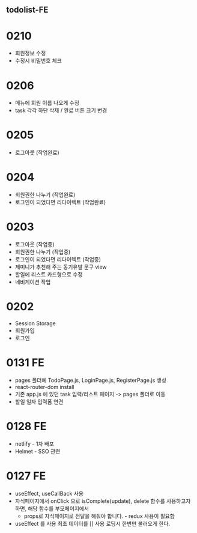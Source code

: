 ## todolist-FE

# 0210

- 회원정보 수정
- 수정시 비밀번호 체크

# 0206

- 메뉴에 회원 이름 나오게 수정
- task 각각 하단 삭제 / 완료 버튼 크기 변경

# 0205

- 로그아웃 (작업완료)

# 0204

- 회원권한 나누기 (작업완료)
- 로그인이 되었다면 리다이렉트 (작업완료)

# 0203

- 로그아웃 (작업중)
- 회원권한 나누기 (작업중)
- 로그인이 되었다면 리다이렉트 (작업중)
- 제미니가 추천해 주는 동기유발 문구 view
- 할일에 리스트 카드형으로 수정
- 네비게이션 작업

# 0202

- Session Storage
- 회원가입
- 로그인

# 0131 FE

- pages 폴더에 TodoPage.js, LoginPage.js, RegisterPage.js 생성
- react-router-dom install
- 기존 app.js 에 있던 task 입력/리스트 페이지 -> pages 폴더로 이동
- 할일 일자 입력폼 연견

# 0128 FE

- netlify - 1차 배포
- Helmet - SSO 관련

# 0127 FE

- useEffect, useCallBack 사용
- 자식페이지에서 onClick 으로 isComplete(update), delete 함수를 사용하고자 하면, 해당 함수를 부모페이지에서
  - props로 자식페이지로 전달을 해줘야 합니다. - redux 사용이 필요함
- useEffect 를 사용 최초 데이터를 [] 사용 로딩시 한번만 불러오게 한다.
